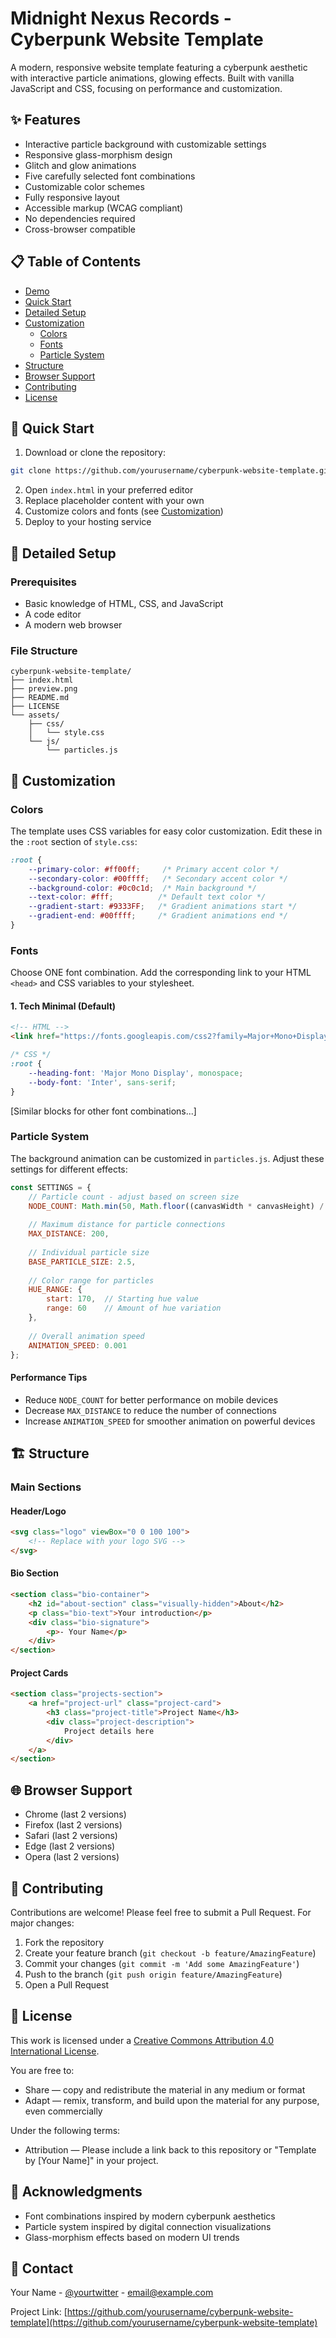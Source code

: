 # Midnight Nexus Records - Cyberpunk Website Template

A modern, responsive website template featuring a cyberpunk aesthetic with interactive particle animations, glowing effects. Built with vanilla JavaScript and CSS, focusing on performance and customization.

## ✨ Features

- Interactive particle background with customizable settings
- Responsive glass-morphism design
- Glitch and glow animations
- Five carefully selected font combinations
- Customizable color schemes
- Fully responsive layout
- Accessible markup (WCAG compliant)
- No dependencies required
- Cross-browser compatible

## 📋 Table of Contents

- [Demo](#demo)
- [Quick Start](#quick-start)
- [Detailed Setup](#detailed-setup)
- [Customization](#customization)
  - [Colors](#colors)
  - [Fonts](#fonts)
  - [Particle System](#particle-system)
- [Structure](#structure)
- [Browser Support](#browser-support)
- [Contributing](#contributing)
- [License](#license)

## 🚀 Quick Start

1. Download or clone the repository:
```bash
git clone https://github.com/yourusername/cyberpunk-website-template.git
```

2. Open `index.html` in your preferred editor
3. Replace placeholder content with your own
4. Customize colors and fonts (see [Customization](#customization))
5. Deploy to your hosting service

## 📖 Detailed Setup

### Prerequisites
- Basic knowledge of HTML, CSS, and JavaScript
- A code editor
- A modern web browser

### File Structure
```
cyberpunk-website-template/
├── index.html
├── preview.png
├── README.md
├── LICENSE
└── assets/
    ├── css/
    │   └── style.css
    └── js/
        └── particles.js
```

## 🎨 Customization

### Colors

The template uses CSS variables for easy color customization. Edit these in the `:root` section of `style.css`:

```css
:root {
    --primary-color: #ff00ff;     /* Primary accent color */
    --secondary-color: #00ffff;   /* Secondary accent color */
    --background-color: #0c0c1d;  /* Main background */
    --text-color: #fff;          /* Default text color */
    --gradient-start: #9333FF;   /* Gradient animations start */
    --gradient-end: #00ffff;     /* Gradient animations end */
}
```

### Fonts

Choose ONE font combination. Add the corresponding link to your HTML `<head>` and CSS variables to your stylesheet.

#### 1. Tech Minimal (Default)
```html
<!-- HTML -->
<link href="https://fonts.googleapis.com/css2?family=Major+Mono+Display&family=Inter:wght@400;600&display=swap" rel="stylesheet">
```
```css
/* CSS */
:root {
    --heading-font: 'Major Mono Display', monospace;
    --body-font: 'Inter', sans-serif;
}
```

[Similar blocks for other font combinations...]

### Particle System

The background animation can be customized in `particles.js`. Adjust these settings for different effects:

```javascript
const SETTINGS = {
    // Particle count - adjust based on screen size
    NODE_COUNT: Math.min(50, Math.floor((canvasWidth * canvasHeight) / 20000)),
    
    // Maximum distance for particle connections
    MAX_DISTANCE: 200,
    
    // Individual particle size
    BASE_PARTICLE_SIZE: 2.5,
    
    // Color range for particles
    HUE_RANGE: {
        start: 170,  // Starting hue value
        range: 60    // Amount of hue variation
    },
    
    // Overall animation speed
    ANIMATION_SPEED: 0.001
};
```

#### Performance Tips
- Reduce `NODE_COUNT` for better performance on mobile devices
- Decrease `MAX_DISTANCE` to reduce the number of connections
- Increase `ANIMATION_SPEED` for smoother animation on powerful devices

## 🏗️ Structure

### Main Sections

#### Header/Logo
```html
<svg class="logo" viewBox="0 0 100 100">
    <!-- Replace with your logo SVG -->
</svg>
```

#### Bio Section
```html
<section class="bio-container">
    <h2 id="about-section" class="visually-hidden">About</h2>
    <p class="bio-text">Your introduction</p>
    <div class="bio-signature">
        <p>- Your Name</p>
    </div>
</section>
```

#### Project Cards
```html
<section class="projects-section">
    <a href="project-url" class="project-card">
        <h3 class="project-title">Project Name</h3>
        <div class="project-description">
            Project details here
        </div>
    </a>
</section>
```

## 🌐 Browser Support

- Chrome (last 2 versions)
- Firefox (last 2 versions)
- Safari (last 2 versions)
- Edge (last 2 versions)
- Opera (last 2 versions)

## 🤝 Contributing

Contributions are welcome! Please feel free to submit a Pull Request. For major changes:

1. Fork the repository
2. Create your feature branch (`git checkout -b feature/AmazingFeature`)
3. Commit your changes (`git commit -m 'Add some AmazingFeature'`)
4. Push to the branch (`git push origin feature/AmazingFeature`)
5. Open a Pull Request

## 📄 License

This work is licensed under a [Creative Commons Attribution 4.0 International License](http://creativecommons.org/licenses/by/4.0/).

You are free to:
- Share — copy and redistribute the material in any medium or format
- Adapt — remix, transform, and build upon the material for any purpose, even commercially

Under the following terms:
- Attribution — Please include a link back to this repository or "Template by [Your Name]" in your project.

## 🙏 Acknowledgments

- Font combinations inspired by modern cyberpunk aesthetics
- Particle system inspired by digital connection visualizations
- Glass-morphism effects based on modern UI trends

## 📧 Contact

Your Name - [@yourtwitter](https://twitter.com/yourtwitter) - email@example.com

Project Link: [https://github.com/yourusername/cyberpunk-website-template](https://github.com/yourusername/cyberpunk-website-template)
